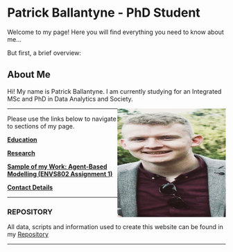 # Patrick Ballantyne - PhD Student


Welcome to my page! Here you will find everything you need to know about me... 

But first, a brief overview:

## About Me

Hi! My name is Patrick Ballantyne. I am currently studying for an Integrated MSc and PhD in Data Analytics and Society.

<img align="right" width="250" height="250" src="Headshot.jpeg">



--- 
Please use the links below to navigate to sections of my page.

**[Education](Education.md)**

**[Research](Research.md)**

**[Sample of my Work: Agent-Based Modelling (ENVS802 Assignment 1)](AssignmentPortfolio.md)**

**[Contact Details](ContactDetails.md)**

---
### REPOSITORY

All data, scripts and information used to create this website can be found in my [Repository](https://github.com/patrickballantyne/patrickballantyne.github.io)

---
